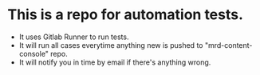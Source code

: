 # This is a repo for automation tests.

* It uses Gitlab Runner to run tests.
* It will run all cases everytime anything new is pushed to "mrd-content-console" repo.
* It will notify you in time by email if there's anything wrong.